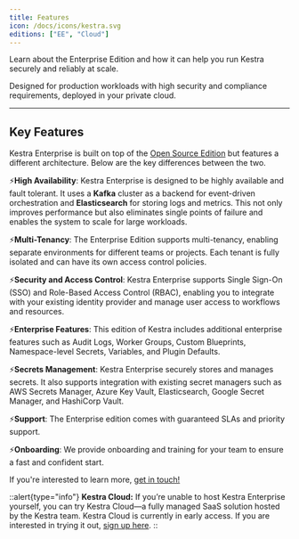 ```yaml
---
title: Features
icon: /docs/icons/kestra.svg
editions: ["EE", "Cloud"]
---
```


Learn about the Enterprise Edition and how it can help you run Kestra securely and reliably at scale.

Designed for production workloads with high security and compliance requirements, deployed in your private cloud.

---

## Key Features

Kestra Enterprise is built on top of the [Open Source Edition](https://github.com/kestra-io/kestra) but features a different architecture. Below are the key differences between the two.

⚡️**High Availability**: Kestra Enterprise is designed to be highly available and fault tolerant. It uses a **Kafka** cluster as a backend for event-driven orchestration and **Elasticsearch** for storing logs and metrics. This not only improves performance but also eliminates single points of failure and enables the system to scale for large workloads.

⚡️**Multi-Tenancy**: The Enterprise Edition supports multi-tenancy, enabling separate environments for different teams or projects. Each tenant is fully isolated and can have its own access control policies.

⚡️**Security and Access Control**: Kestra Enterprise supports Single Sign-On (SSO) and Role-Based Access Control (RBAC), enabling you to integrate with your existing identity provider and manage user access to workflows and resources.

⚡️**Enterprise Features**: This edition of Kestra includes additional enterprise features such as Audit Logs, Worker Groups, Custom Blueprints, Namespace-level Secrets, Variables, and Plugin Defaults.

⚡️**Secrets Management**: Kestra Enterprise securely stores and manages secrets. It also supports integration with existing secret managers such as AWS Secrets Manager, Azure Key Vault, Elasticsearch, Google Secret Manager, and HashiCorp Vault.

⚡️**Support**: The Enterprise edition comes with guaranteed SLAs and priority support.

⚡️**Onboarding**: We provide onboarding and training for your team to ensure a fast and confident start.

If you're interested to learn more, [get in touch!](/demo)

::alert{type="info"}
**Kestra Cloud:** If you’re unable to host Kestra Enterprise yourself, you can try Kestra Cloud—a fully managed SaaS solution hosted by the Kestra team. Kestra Cloud is currently in early access. If you are interested in trying it out, [sign up here](/cloud).
::